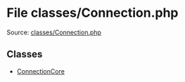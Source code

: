 File classes/Connection.php
=========

Source: [classes/Connection.php](https://github.com/PrestaShop/PrestaShop/blob/1.5.0.5/classes/Connection.php)


Classes
-------

* [ConnectionCore](class.ConnectionCore.md)

